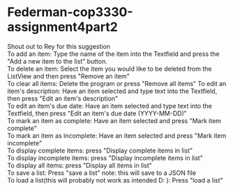 # Federman-cop3330-assignment4part2
Shout out to Rey for this suggestion  
To add an item: Type the name of the item into the Textfield and press the "Add a new item to the list" button.  
To delete an item: Select the item you would like to be deleted from the ListView and then press "Remove an item"  
To clear all items: Delete the program or press "Remove all items"
To edit an item's description: Have an item selected and type text into the Textfield, then press "Edit an item's description"  
To edit an item's due date: Have an item selected and type text into the Textfield, then press "Edit an item's due date (YYYY-MM-DD)"  
To mark an item as complete: Have an item selected and press "Mark item complete"  
To mark an item as incomplete: Have an item selected and press "Mark item incomplete"  
To display complete items: press "Display complete items in list"  
To display incomplete items: press "Display incomplete items in list"  
To display all items: press "Display all items in list"  
To save a list: Press "save a list" note: this will save to a JSON file  
To load a list(this will probably not work as intended D:   ): Press "load a list"  
